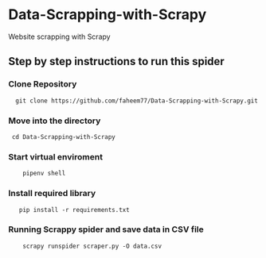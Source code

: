 # Data-Scrapping-with-Scrapy
Website scrapping with Scrapy

## Step by step instructions to run this spider


### Clone Repository
```
  git clone https://github.com/faheem77/Data-Scrapping-with-Scrapy.git
```
### Move  into the directory 
```
 cd Data-Scrapping-with-Scrapy
 ```
### Start virtual enviroment

```
    pipenv shell
```
### Install required library

``` 
   pip install -r requirements.txt
```

### Running Scrappy spider and save data in CSV file

```
    scrapy runspider scraper.py -O data.csv  
```
